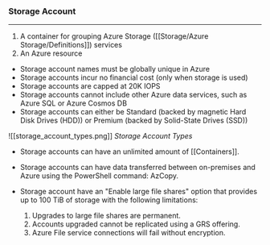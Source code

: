 ### Storage Account
---
1. A container for grouping Azure Storage ([[Storage/Azure Storage/Definitions]]) services
2. An Azure resource

- Storage account names must be globally unique in Azure
- Storage accounts incur no financial cost (only when storage is used)
- Storage accounts are capped at 20K IOPS
- Storage accounts cannot include other Azure data services, such as Azure SQL or Azure Cosmos DB
- Storage accounts can either be Standard (backed by magnetic Hard Disk Drives (HDD)) or Premium (backed by Solid-State Drives (SSD))

![[storage_account_types.png]]
*Storage Account Types*


- Storage accounts can have an unlimited amount of [[Containers]].
- Storage accounts can have data transferred between on-premises and Azure using the PowerShell command: AzCopy.

- Storage account have an "Enable large file shares" option that provides up to 100 TiB of storage with the following limitations:
	1. Upgrades to large file shares are permanent.
	2. Accounts upgraded cannot be replicated using a GRS offering.
	3. Azure File service connections will fail without encryption.


